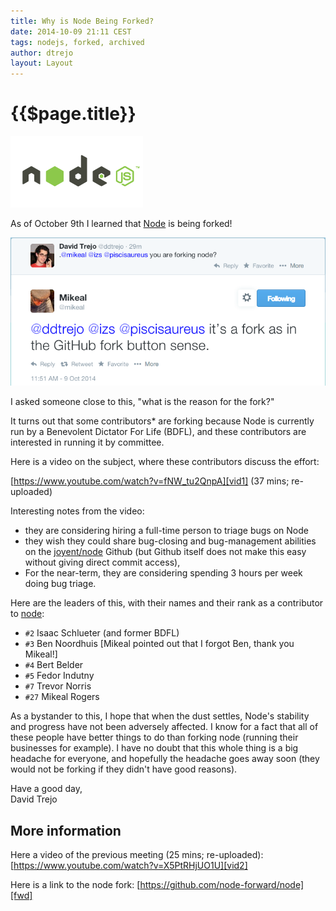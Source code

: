 ```yaml
---
title: Why is Node Being Forked?
date: 2014-10-09 21:11 CEST
tags: nodejs, forked, archived
author: dtrejo
layout: Layout
---
```

# {{$page.title}}

![node logo](./images/new-nodejs-logo.png)

As of October 9th I learned that [Node][node] is being forked!

[![Why is node being forked? tweet](./images/why-is-node-being-forked-tweet1.png)][confirmation-tweet]

I asked someone close to this, "what is the reason for the fork?"

It turns out that some contributors* are forking because Node is currently run
by a Benevolent Dictator For Life (BDFL), and these contributors are interested
in running it by committee.

Here is a video on the subject, where these contributors discuss the
effort:

[https://www.youtube.com/watch?v=fNW_tu2QnpA][vid1] (37 mins; re-uploaded)

Interesting notes from the video:

- they are considering hiring a full-time person to triage bugs on Node
- they wish they could share bug-closing and bug-management abilities on the
[joyent/node][node] Github (but Github itself does not make this easy without giving direct commit access),
- For the near-term, they are considering spending 3 hours per week doing bug
triage.

Here are the leaders of this, with their names and their rank as a contributor
to [node][node]:

- `#2` Isaac Schlueter (and former BDFL)
- `#3` Ben Noordhuis [Mikeal pointed out that I forgot Ben, thank you Mikeal!]
- `#4` Bert Belder
- `#5` Fedor Indutny
- `#7` Trevor Norris
- `#27` Mikeal Rogers

As a bystander to this, I hope that when the dust settles, Node's stability and
progress have not been adversely affected. I know for a fact that all of these
people have better things to do than forking node (running their businesses for
example). I have no doubt that this whole thing is a big headache for everyone,
and hopefully the headache goes away soon (they would not be forking if they
didn't have good reasons).

Have a good day,<br>
David Trejo

## More information

Here a video of the previous meeting (25 mins; re-uploaded):
[https://www.youtube.com/watch?v=X5PtRHjUO1U][vid2]

Here is a link to the node fork: [https://github.com/node-forward/node][fwd]

[node]:http://github.com/joyent/node
[confirmation-tweet]:https://twitter.com/mikeal/status/520285400279965698
[fwd]:https://github.com/node-forward/node
<!-- [vid1]:https://www.youtube.com/watch?v=fNW_tu2QnpA -->
[vid1]:https://cloudup.com/cMfev4cebay
<!-- [vid2]:https://www.youtube.com/watch?v=X5PtRHjUO1U -->
[vid2]:https://cloudup.com/cMfev4cebay
